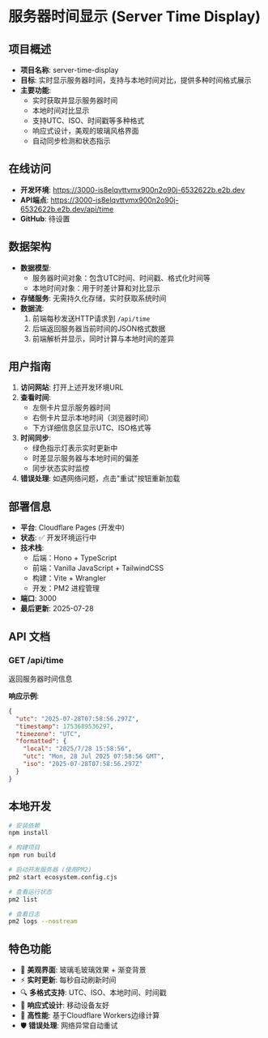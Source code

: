 # 服务器时间显示 (Server Time Display)

## 项目概述
- **项目名称**: server-time-display
- **目标**: 实时显示服务器时间，支持与本地时间对比，提供多种时间格式展示
- **主要功能**: 
  - 实时获取并显示服务器时间
  - 本地时间对比显示
  - 支持UTC、ISO、时间戳等多种格式
  - 响应式设计，美观的玻璃风格界面
  - 自动同步检测和状态指示

## 在线访问
- **开发环境**: https://3000-is8elqvttvmx900n2o90j-6532622b.e2b.dev
- **API端点**: https://3000-is8elqvttvmx900n2o90j-6532622b.e2b.dev/api/time
- **GitHub**: 待设置

## 数据架构
- **数据模型**: 
  - 服务器时间对象：包含UTC时间、时间戳、格式化时间等
  - 本地时间对象：用于时差计算和对比显示
- **存储服务**: 无需持久化存储，实时获取系统时间
- **数据流**: 
  1. 前端每秒发送HTTP请求到 `/api/time`
  2. 后端返回服务器当前时间的JSON格式数据
  3. 前端解析并显示，同时计算与本地时间的差异

## 用户指南
1. **访问网站**: 打开上述开发环境URL
2. **查看时间**: 
   - 左侧卡片显示服务器时间
   - 右侧卡片显示本地时间（浏览器时间）
   - 下方详细信息区显示UTC、ISO格式等
3. **时间同步**: 
   - 绿色指示灯表示实时更新中
   - 时差显示服务器与本地时间的偏差
   - 同步状态实时监控
4. **错误处理**: 如遇网络问题，点击"重试"按钮重新加载

## 部署信息
- **平台**: Cloudflare Pages (开发中)
- **状态**: ✅ 开发环境运行中
- **技术栈**: 
  - 后端：Hono + TypeScript
  - 前端：Vanilla JavaScript + TailwindCSS
  - 构建：Vite + Wrangler
  - 开发：PM2 进程管理
- **端口**: 3000
- **最后更新**: 2025-07-28

## API 文档
### GET /api/time
返回服务器时间信息

**响应示例**:
```json
{
  "utc": "2025-07-28T07:58:56.297Z",
  "timestamp": 1753689536297,
  "timezone": "UTC",
  "formatted": {
    "local": "2025/7/28 15:58:56",
    "utc": "Mon, 28 Jul 2025 07:58:56 GMT",
    "iso": "2025-07-28T07:58:56.297Z"
  }
}
```

## 本地开发
```bash
# 安装依赖
npm install

# 构建项目
npm run build

# 启动开发服务器 (使用PM2)
pm2 start ecosystem.config.cjs

# 查看运行状态
pm2 list

# 查看日志
pm2 logs --nostream
```

## 特色功能
- 🎨 **美观界面**: 玻璃毛玻璃效果 + 渐变背景
- ⚡ **实时更新**: 每秒自动刷新时间
- 🔍 **多格式支持**: UTC、ISO、本地时间、时间戳
- 📱 **响应式设计**: 移动设备友好
- 🚀 **高性能**: 基于Cloudflare Workers边缘计算
- 🛡️ **错误处理**: 网络异常自动重试